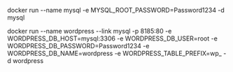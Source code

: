 docker run --name mysql -e MYSQL_ROOT_PASSWORD=Password1234 -d mysql


docker run --name wordpress --link mysql -p 8185:80 -e WORDPRESS_DB_HOST=mysql:3306 -e WORDPRESS_DB_USER=root -e WORDPRESS_DB_PASSWORD=Password1234 -e WORDPRESS_DB_NAME=wordpress -e WORDPRESS_TABLE_PREFIX=wp_ -d wordpress

